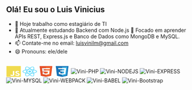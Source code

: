 ## Olá! Eu sou o Luis Vinicius 

- 🔭 Hoje trabalho como estagiário de TI
- 🌱 Atualmente estudando Backend com Node.js 🚀  Focado em aprender APIs REST, Express.js e Banco de Dados como MongoDB e MySQL.
- 📫 Contate-me no email: luisvinilm@gmail.com
- 😄 Pronouns: ele/dele

<div>
  <a href="https:/github.com/LuisViniciusLM"></a>
</div>
  
<div style="display: inline_block"><br>
  <img align="center" alt="Vini-Js" height="30" width="40" src="https://raw.githubusercontent.com/devicons/devicon/master/icons/javascript/javascript-plain.svg">
  <img align="center" alt="Vini-React" height="30" width="40" src="https://raw.githubusercontent.com/devicons/devicon/master/icons/react/react-original.svg">
  <img align="center" alt="Vini-HTML" height="30" width="40" src="https://raw.githubusercontent.com/devicons/devicon/master/icons/html5/html5-original.svg">
  <img align="center" alt="Vini-CSS" height="30" width="40" src="https://raw.githubusercontent.com/devicons/devicon/master/icons/css3/css3-original.svg">
  <img align="center" alt="Vini-PHP" height="30" width="40" src="https://cdn.jsdelivr.net/gh/devicons/devicon@latest/icons/php/php-original.svg">
  <img align="center" alt="Vini-NODEJS" height="30" width="40" src="https://cdn.jsdelivr.net/gh/devicons/devicon@latest/icons/nodejs/nodejs-original-wordmark.svg">
  <img align="center" alt="Vini-EXPRESS" height="30" width="40" src="https://cdn.jsdelivr.net/gh/devicons/devicon@latest/icons/express/express-original.svg" />
  <img align="center" alt="Vini-MYSQL" height="30" width="40" src="https://cdn.jsdelivr.net/gh/devicons/devicon@latest/icons/mysql/mysql-original.svg" />
  <img align="center" alt="Vini-WEBPACK" height="30" width="40" src="https://cdn.jsdelivr.net/gh/devicons/devicon@latest/icons/webpack/webpack-original.svg" />
  <img align="center" alt="Vini-BABEL" height="30" width="40" src="https://cdn.jsdelivr.net/gh/devicons/devicon@latest/icons/babel/babel-original.svg" />
  <img align="center" alt="Vini-Bootstrap" height="30" width="40" src="https://cdn.jsdelivr.net/gh/devicons/devicon@latest/icons/bootstrap/bootstrap-original-wordmark.svg" />
</div>
